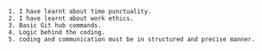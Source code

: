 
    1. I have learnt about time punctuality.
    2. I have learnt about work ethics.
    3. Basic Git hub commands.
    4. Logic behind the coding.
    5. coding and communication must be in structured and precise manner.

